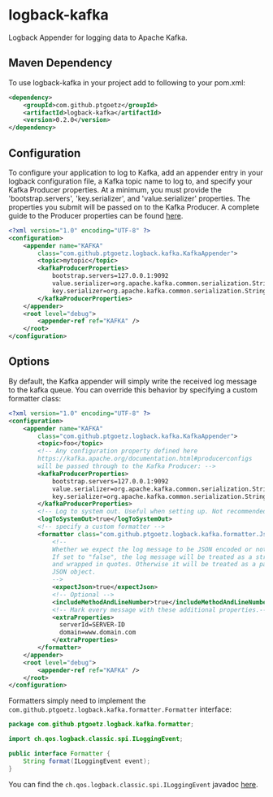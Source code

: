 # logback-kafka


Logback Appender for logging data to Apache Kafka.


## Maven Dependency
To use logback-kafka in your project add to following to your pom.xml:

```xml
<dependency>
    <groupId>com.github.ptgoetz</groupId>
    <artifactId>logback-kafka</artifactId>
    <version>0.2.0</version>
</dependency>
```

## Configuration

To configure your application to log to Kafka, add an appender entry in 
your logback configuration file, a Kafka topic name to log to, 
and specify your Kafka Producer properties. At a minimum, you must 
provide the 'bootstrap.servers', 'key.serializer', and 'value.serializer' properties. 
The properties you submit will be passed on to the Kafka Producer. A complete guide to the Producer 
properties can be found [here](https://kafka.apache.org/documentation.html#producerconfigs).

```xml
<?xml version="1.0" encoding="UTF-8" ?>
<configuration>
    <appender name="KAFKA"
        class="com.github.ptgoetz.logback.kafka.KafkaAppender">
        <topic>mytopic</topic>
        <kafkaProducerProperties>
            bootstrap.servers=127.0.0.1:9092
            value.serializer=org.apache.kafka.common.serialization.StringSerializer
            key.serializer=org.apache.kafka.common.serialization.StringSerializer
        </kafkaProducerProperties>
    </appender>
    <root level="debug">
        <appender-ref ref="KAFKA" />
    </root>
</configuration>
```

## Options
By default, the Kafka appender will simply write the received log 
message to the kafka queue. You can override this behavior by 
specifying a custom formatter class:

```xml
<?xml version="1.0" encoding="UTF-8" ?>
<configuration>
    <appender name="KAFKA"
        class="com.github.ptgoetz.logback.kafka.KafkaAppender">
        <topic>foo</topic>
        <!-- Any configuration property defined here
        https://kafka.apache.org/documentation.html#producerconfigs
        will be passed through to the Kafka Producer: -->
        <kafkaProducerProperties>
            bootstrap.servers=127.0.0.1:9092
            value.serializer=org.apache.kafka.common.serialization.StringSerializer
            key.serializer=org.apache.kafka.common.serialization.StringSerializer
        </kafkaProducerProperties>
        <!-- Log to system out. Useful when setting up. Not recommended for day-to-day operations. --> 
        <logToSystemOut>true</logToSystemOut>
        <!-- specify a custom formatter -->
        <formatter class="com.github.ptgoetz.logback.kafka.formatter.JsonFormatter">
            <!--
            Whether we expect the log message to be JSON encoded or not.
            If set to "false", the log message will be treated as a string,
            and wrapped in quotes. Otherwise it will be treated as a parseable
            JSON object.
            -->
            <expectJson>true</expectJson>
            <!-- Optional -->
            <includeMethodAndLineNumber>true</includeMethodAndLineNumber>
            <!-- Mark every message with these additional properties.-->
            <extraProperties>
              serverId=SERVER-ID
              domain=www.domain.com
            </extraProperties>
        </formatter>
    </appender>
    <root level="debug">
        <appender-ref ref="KAFKA" />
    </root>
</configuration>
```

Formatters simply need to implement the `com.github.ptgoetz.logback.kafka.formatter.Formatter` interface:

```java
package com.github.ptgoetz.logback.kafka.formatter;

import ch.qos.logback.classic.spi.ILoggingEvent;

public interface Formatter {
    String format(ILoggingEvent event);
}
```

You can find the `ch.qos.logback.classic.spi.ILoggingEvent` javadoc [here](http://logback.qos.ch/apidocs/ch/qos/logback/classic/spi/ILoggingEvent.html).


